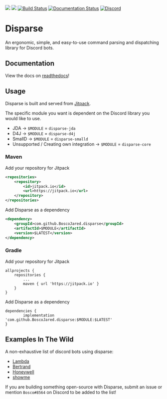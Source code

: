 [![](https://jitpack.io/v/BoscoJared/disparse.svg)](https://jitpack.io/#BoscoJared/disparse) [![](https://jitci.com/gh/BoscoJared/disparse/svg)](https://jitci.com/gh/BoscoJared/disparse) [![Build Status](https://travis-ci.com/BoscoJared/disparse.svg?branch=master)](https://travis-ci.com/BoscoJared/disparse)
[![Documentation Status](https://readthedocs.org/projects/disparse/badge/?version=latest)](https://disparse.readthedocs.io/en/latest/?badge=latest) [![Discord](https://img.shields.io/discord/417389758470422538)](https://discord.gg/3aTVQtz)

# Disparse
An ergonomic, simple, and easy-to-use command parsing and dispatching library for Discord bots.

## Documentation

View the docs on [readthedocs](https://disparse.readthedocs.io/en/latest/)!

## Usage

Disparse is built and served from [Jitpack](https://jitpack.io/#BoscoJared/disparse).

The specific module you want is dependent on the Discord library you would like to use.

- JDA -> `$MODULE` = `disparse-jda`
- D4J -> `$MODULE` = `disparse-d4j`
- SmallD -> `$MODULE` = `disparse-smalld`
- Unsupported / Creating own integration -> `$MODULE` = `disparse-core`

### Maven

Add your repository for Jitpack

```xml
<repositories>
    <repository>
        <id>jitpack.io</id>
        <url>https://jitpack.io</url>
    </repository>
</repositories>
```

Add Disparse as a dependency

```xml
<dependency>
    <groupId>com.github.BoscoJared.disparse</groupId>
    <artifactId>$MODULE</artifactId>
    <version>$LATEST</version>
</dependency>
```

### Gradle

Add your repository for Jitpack

```
allprojects {
    repositories {
        ...
        maven { url 'https://jitpack.io' }
    }
}
```

Add Disparse as a dependency

```
dependencies {
        implementation 'com.github.BoscoJared.disparse:$MODULE:$LATEST'
}
```

## Examples In The Wild

A non-exhaustive list of discord bots using disparse:

- [Lambda](https://github.com/JVMRally/Lambda)
- [Bertrand](https://github.com/Toby-Larone/bertrand)
- [Honeywell](https://github.com/BoscoJared/honeywell)
- [showme](https://github.com/ianagbip1oti/showme)

If you are building something open-source with Disparse, submit an issue or mention `Bosco#8564`
on Discord to be added to the list!
